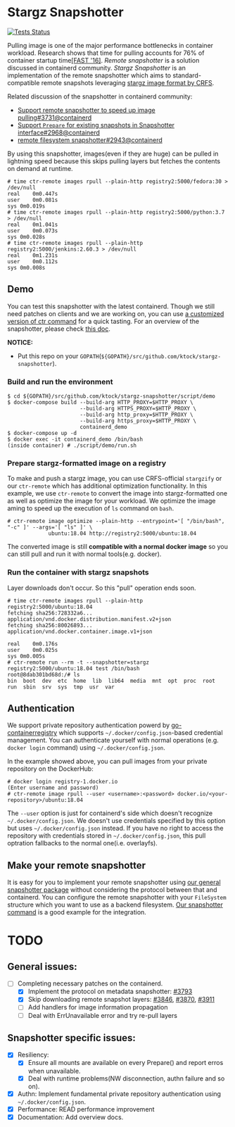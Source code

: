 # Stargz Snapshotter

[![Tests Status](https://github.com/ktock/stargz-snapshotter/workflows/Tests/badge.svg)](https://github.com/ktock/stargz-snapshotter/actions)

Pulling image is one of the major performance bottlenecks in container workload. Research shows that time for pulling accounts for 76% of container startup time[[FAST '16]](https://www.usenix.org/node/194431). *Remote snapshotter* is a solution discussed in containerd community. *Stargz Snapshotter* is an implementation of the remote snapshotter which aims to standard-compatible remote snapshots leveraging [stargz image format by CRFS](https://github.com/google/crfs).

Related discussion of the snapshotter in containerd community:
- [Support remote snapshotter to speed up image pulling#3731@containerd](https://github.com/containerd/containerd/issues/3731)
- [Support `Prepare` for existing snapshots in Snapshotter interface#2968@containerd](https://github.com/containerd/containerd/issues/2968)
- [remote filesystem snapshotter#2943@containerd](https://github.com/containerd/containerd/issues/2943)

By using this snapshotter, images(even if they are huge) can be pulled in lightning speed because this skips pulling layers but fetches the contents on demand at runtime.
```
# time ctr-remote images rpull --plain-http registry2:5000/fedora:30 > /dev/null 
real	0m0.447s
user	0m0.081s
sys	0m0.019s
# time ctr-remote images rpull --plain-http registry2:5000/python:3.7 > /dev/null 
real	0m1.041s
user	0m0.073s
sys	0m0.028s
# time ctr-remote images rpull --plain-http registry2:5000/jenkins:2.60.3 > /dev/null 
real	0m1.231s
user	0m0.112s
sys	0m0.008s
```

## Demo

You can test this snapshotter with the latest containerd. Though we still need patches on clients and we are working on, you can use [a customized version of ctr command](cmd/ctr-remote) for a quick tasting. For an overview of the snapshotter, please check [this doc](./overview.md).

__NOTICE:__

- Put this repo on your `GOPATH`(`${GOPATH}/src/github.com/ktock/stargz-snapshotter`).

### Build and run the environment
```
$ cd ${GOPATH}/src/github.com/ktock/stargz-snapshotter/script/demo
$ docker-compose build --build-arg HTTP_PROXY=$HTTP_PROXY \
                       --build-arg HTTPS_PROXY=$HTTP_PROXY \
                       --build-arg http_proxy=$HTTP_PROXY \
                       --build-arg https_proxy=$HTTP_PROXY \
                       containerd_demo
$ docker-compose up -d
$ docker exec -it containerd_demo /bin/bash
(inside container) # ./script/demo/run.sh
```

### Prepare stargz-formatted image on a registry

To make and push a stargz image, you can use CRFS-official `stargzify` or our `ctr-remote` which has additional optimization functionality. In this example, we use `ctr-remote` to convert the image into stargz-formatted one as well as optimize the image for your workload. We optimize the image aming to speed up the execution of `ls` command on `bash`.
```
# ctr-remote image optimize --plain-http --entrypoint='[ "/bin/bash", "-c" ]' --args='[ "ls" ]' \
             ubuntu:18.04 http://registry2:5000/ubuntu:18.04
```
The converted image is still __compatible with a normal docker image__ so you can still pull and run it with normal tools(e.g. docker).

### Run the container with stargz snapshots
Layer downloads don't occur. So this "pull" operation ends soon.
```
# time ctr-remote images rpull --plain-http registry2:5000/ubuntu:18.04
fetching sha256:728332a6... application/vnd.docker.distribution.manifest.v2+json
fetching sha256:80026893... application/vnd.docker.container.image.v1+json

real	0m0.176s
user	0m0.025s
sys	0m0.005s
# ctr-remote run --rm -t --snapshotter=stargz registry2:5000/ubuntu:18.04 test /bin/bash
root@8dab301bd68d:/# ls
bin  boot  dev  etc  home  lib  lib64  media  mnt  opt  proc  root  run  sbin  srv  sys  tmp  usr  var
```

## Authentication

We support private repository authentication powerd by [go-containerregistry](https://github.com/google/go-containerregistry) which supports `~/.docker/config.json`-based credential management.
You can authenticate yourself with normal operations (e.g. `docker login` command) using `~/.docker/config.json`.

In the example showed above, you can pull images from your private repository on the DockerHub:
```
# docker login registry-1.docker.io
(Enter username and password)
# ctr-remote image rpull --user <username>:<password> docker.io/<your-repository>/ubuntu:18.04
```
The `--user` option is just for containerd's side which doesn't recognize `~/.docker/config.json`.
We doesn't use credentials specified by this option but uses `~/.docker/config.json` instead.
If you have no right to access the repository with credentials stored in `~/.docker/config.json`, this pull optration fallbacks to the normal one(i.e. overlayfs).

## Make your remote snapshotter

It is easy for you to implement your remote snapshotter using [our general snapshotter package](/snapshot) without considering the protocol between that and containerd. You can configure the remote snapshotter with your `FileSystem` structure which you want to use as a backend filesystem. [Our snapshotter command](/cmd/containerd-stargz-grpc/main.go) is a good example for the integration.

# TODO

## General issues:
- [ ] Completing necessary patches on the containerd.
  - [x] Implement the protocol on metadata snapshotter: [#3793](https://github.com/containerd/containerd/pull/3793)
  - [x] Skip downloading remote snapshot layers: [#3846](https://github.com/containerd/containerd/pull/3846), [#3870](https://github.com/containerd/containerd/pull/3870), [#3911](https://github.com/containerd/containerd/pull/3911)
  - [ ] Add handlers for image information propagation
  - [ ] Deal with ErrUnavailable error and try re-pull layers

## Snapshotter specific issues:
- [x] Resiliency:
  - [x] Ensure all mounts are available on every Prepare() and report erros when unavailable.
  - [x] Deal with runtime problems(NW disconnection, authn failure and so on).
- [x] Authn: Implement fundamental private repository authentication using `~/.docker/config.json`.
- [x] Performance: READ performance improvement
- [x] Documentation: Add overview docs.
